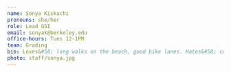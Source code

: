```yaml
---
name: Sonya Kiskachi
pronouns: she/her
role: Lead GSI
email: sonyak@berkeley.edu
office-hours: Tues 12-1PM
team: Grading
bio: Loves&#58; long walks on the beach, good bike lanes. Hates&#58; cold weather, the intersection of Shattuck and University.
photo: staff/sonya.jpg
---
```

